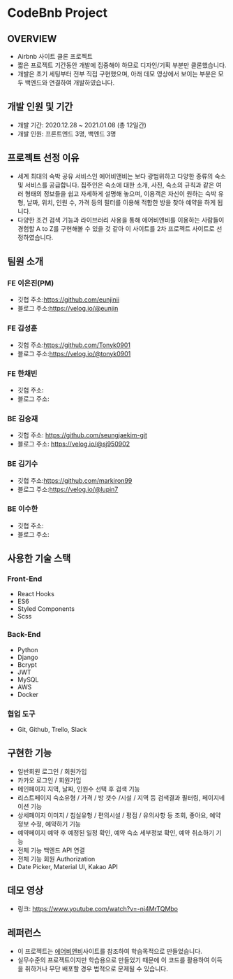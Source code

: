 # CodeBnb Project

## OVERVIEW
- Airbnb 사이트 클론 프로젝트
- 짧은 프로젝트 기간동안 개발에 집중해야 하므로 디자인/기획 부분만 클론했습니다.
- 개발은 초기 세팅부터 전부 직접 구현했으며, 아래 데모 영상에서 보이는 부분은 모두 백엔드와 연결하여 개발하였습니다.

## 개발 인원 및 기간
- 개발 기간: 2020.12.28 ~ 2021.01.08 (총 12일간)
- 개발 인원: 프론트엔드 3명, 백엔드 3명

## 프로젝트 선정 이유
- 세계 최대의 숙박 공유 서비스인 에어비앤비는 보다 광범위하고 다양한 종류의 숙소 및 서비스를 공급합니다. 집주인은 숙소에 대한 소개, 사진, 숙소의 규칙과 같은 여러 형태의 정보들을 쉽고 자세하게 설명해 놓으며, 이용객은 자신이 원하는 숙박 유형, 날짜, 위치, 인원 수, 가격 등의 필터를 이용해 적합한 방을 찾아 예약을 하게 됩니다. 
- 다양한 조건 검색 기능과 라이브러리 사용을 통해 에어비앤비를 이용하는 사람들이 경험할 A to Z를 구현해볼 수 있을 것 같아 이 사이트를 2차 프로젝트 사이트로 선정하였습니다.

## 팀원 소개

### FE 이은진(PM)
- 깃헙 주소:https://github.com/eunjinii
- 블로그 주소:https://velog.io/@eunjin

### FE 김성훈
- 깃헙 주소:https://github.com/Tonyk0901
- 블로그 주소:https://velog.io/@tonyk0901

### FE 한채빈
- 깃헙 주소:
- 블로그 주소:

### BE 김승재
- 깃헙 주소: https://github.com/seungjaekim-git
- 블로그 주소: https://velog.io/@sj950902

### BE 김기수
- 깃헙 주소:https://github.com/markiron99
- 블로그 주소:https://velog.io/@lupin7

### BE 이수한
- 깃헙 주소:
- 블로그 주소:

## 사용한 기술 스택

### Front-End
- React Hooks
- ES6
- Styled Components
- Scss

### Back-End
- Python
- Django
- Bcrypt
- JWT
- MySQL
- AWS
- Docker

### 협업 도구
- Git, Github, Trello, Slack

## 구현한 기능
- 일반회원 로그인 / 회원가입
- 카카오 로그인 / 회원가입
- 메인페이지 지역, 날짜, 인원수 선택 후 검색 기능
- 리스트페이지 숙소유형 / 가격 / 방 갯수 /시설 / 지역 등 검색결과 필터링, 페이지네이션 기능
- 상세페이지 이미지 / 침실유형 / 편의시설 / 평점 / 유의사항 등 조회, 좋아요, 예약 정보 수정, 예약하기 기능
- 예약페이지 예약 후 예정된 일정 확인, 예약 숙소 세부정보 확인, 예약 취소하기 기능
- 전체 기능 백엔드 API 연결
- 전체 기능 회원 Authorization
- Date Picker, Material UI, Kakao API

## 데모 영상
- 링크: https://www.youtube.com/watch?v=-nj4MrTQMbo

## 레퍼런스

- 이 프로젝트는 <a href="https://www.airbnb.co.kr/">에어비앤비</a>사이트를 참조하여 학습목적으로 만들었습니다.
- 실무수준의 프로젝트이지만 학습용으로 만들었기 때문에 이 코드를 활용하여 이득을 취하거나 무단 배포할 경우 법적으로 문제될 수 있습니다.
